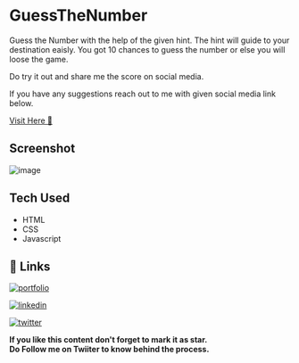 # GuessTheNumber
 Guess the Number with the help of the given hint. The hint will guide to your destination eaisly. You got 10 chances to guess the number or else you will loose the game.

 Do try it out and share me the score on social media.
 
 If you have any suggestions reach out to me with given social media link below.
 

 [Visit Here 🚀](https://shubhamashish33.github.io/GuessTheNumber/)

## Screenshot
![image](https://user-images.githubusercontent.com/78084828/146647117-a6161f85-31dd-453e-8987-ab1f0681cb85.png)


## Tech Used
- HTML
- CSS
- Javascript


## 🔗 Links
[![portfolio](https://img.shields.io/badge/my_portfolio-000?style=for-the-badge&logo=ko-fi&logoColor=white)](https://shubhamashish33.github.io/aboutmev2/)

[![linkedin](https://img.shields.io/badge/linkedin-0A66C2?style=for-the-badge&logo=linkedin&logoColor=white)](https://www.linkedin.com/in/shubham-ashish-81a6a01b2/)

[![twitter](https://img.shields.io/badge/twitter-1DA1F2?style=for-the-badge&logo=twitter&logoColor=white)](https://twitter.com/imaashish_)

**If you like this content don't forget to mark it as star. \
Do Follow me on Twiiter to know behind the process.** 
